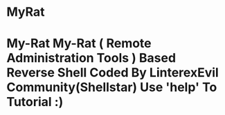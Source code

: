 # MyRat
# My-Rat My-Rat ( Remote Administration Tools ) Based Reverse Shell Coded By LinterexEvil Community(Shellstar) Use 'help' To Tutorial :)

